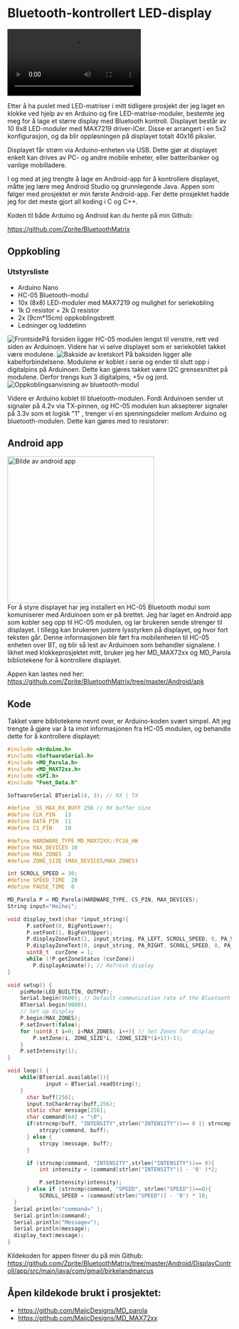 # Bluetooth-kontrollert LED-display

<video controls>  
	<source src="https://i.imgur.com/WYkuM5T.mp4" type="video/mp4">  
</video>

Etter å ha puslet med LED-matriser i mitt tidligere prosjekt der jeg laget en klokke ved hjelp av en Arduino og fire LED-matrise-moduler, bestemte jeg meg for å lage et større display med Bluetooth kontroll. Displayet består av 10 8x8 LED-moduler med MAX7219 driver-ICer. Disse er arrangert i en 5x2 konfigurasjon, og da blir oppløsningen på displayet totalt 40x16 piksler. 

Displayet får strøm via Arduino-enheten via USB. Dette gjør at displayet enkelt kan drives av PC- og andre mobile enheter, eller batteribanker og vanlige mobilladere.

I og med at jeg trengte å lage en Android-app for å kontrollere displayet, måtte jeg lære meg Android Studio og grunnlegende Java. Appen som følger med prosjektet er min første Android-app. Før dette prosjektet hadde jeg for det meste gjort all koding i C og C++. 

Koden til både Arduino og Android kan du hente på min Github: 

https://github.com/Zprite/BluetoothMatrix



## Oppkobling

### Utstyrsliste

 - Arduino Nano
 - HC-05 Bluetooth-modul
 - 10x (8x8) LED-moduler med MAX7219 og mulighet for seriekobling
 - 1k Ω resistor + 2k Ω resistor
 - 2x (9cm*15cm) oppkoblingsbrett
 - Ledninger og loddetinn

![Frontside](https://i.imgur.com/lZ6SUVW.jpg)På forsiden ligger HC-05 modulen lengst til venstre, rett ved siden av Arduinoen. Videre har vi selve displayet som er seriekoblet takket være modulene.
![Bakside av kretskort](https://i.imgur.com/PNOvnMN.jpg) På baksiden ligger alle kabelforbindelsene. Modulene er koblet i serie og ender til slutt opp i digitalpins på Arduinoen. Dette kan gjøres takket være I2C grensesnittet på modulene. Derfor trengs kun 3 digitalpins, +5v og jord. 
![Oppkoblingsanvisning av bluetooth-modul](https://i.stack.imgur.com/H7LNg.jpg)

Videre er Arduino koblet til bluetooth-modulen. Fordi Arduinoen sender ut signaler på 4.2v via TX-pinnen, og HC-05 modulen kun aksepterer signaler på 3.3v som et logisk "1" , trenger vi en spenningsdeler mellom Arduino og bluetooth-modulen. Dette kan gjøres med to resistorer:


## Android app
<div class="imageContainer">
<img src="https://i.imgur.com/voQrMZw.png" alt="Bilde av android app" width="330"/>
</div>
For å styre displayet har jeg installert en HC-05 Bluetooth modul som komuniserer med Arduinoen som er på brettet. Jeg har laget en Android app som kobler seg opp til HC-05 modulen, og lar brukeren sende strenger til displayet. I tillegg kan brukeren justere lysstyrken på displayet, og hvor fort teksten går. Denne informasjonen blir ført fra mobilenheten til HC-05 enheten over BT, og blir så lest av Arduinoen som behandler signalene. I likhet med klokkeprosjektet mitt, bruker jeg her MD_MAX72xx og MD_Parola bibliotekene for å kontrollere displayet. 

Appen kan lastes ned her: 
https://github.com/Zprite/BluetoothMatrix/tree/master/Android/apk

## Kode

Takket være bibliotekene nevnt over, er Arduino-koden svært simpel. Alt jeg trengte å gjøre var å ta imot informasjonen fra HC-05 modulen, og behandle dette for å kontrollere displayet: 
```c
#include <Arduino.h>
#include <SoftwareSerial.h>
#include <MD_Parola.h>
#include <MD_MAX72xx.h>
#include <SPI.h>
#include "Font_Data.h"

SoftwareSerial BTserial(4, 3); // RX | TX

#define _SS_MAX_RX_BUFF 256 // RX buffer size
#define CLK_PIN   13
#define DATA_PIN  11
#define CS_PIN    10

#define HARDWARE_TYPE MD_MAX72XX::FC16_HW
#define MAX_DEVICES 10
#define MAX_ZONES  2
#define ZONE_SIZE (MAX_DEVICES/MAX_ZONES)

int SCROLL_SPEED = 30;
#define SPEED_TIME  20
#define PAUSE_TIME  0

MD_Parola P = MD_Parola(HARDWARE_TYPE, CS_PIN, MAX_DEVICES);
String input="Heihei";

void display_text(char *input_string){        
	  P.setFont(0, BigFontLower);
	  P.setFont(1, BigFontUpper);
	  P.displayZoneText(1, input_string, PA_LEFT, SCROLL_SPEED, 0, PA_SCROLL_LEFT, PA_SCROLL_LEFT);
	  P.displayZoneText(0, input_string, PA_RIGHT, SCROLL_SPEED, 0, PA_SCROLL_LEFT, PA_SCROLL_LEFT);
	  uint8_t  curZone = 1;
	  while (!P.getZoneStatus (curZone))
	    P.displayAnimate(); // Refresh display
}

void setup() {
	pinMode(LED_BUILTIN, OUTPUT);
	Serial.begin(9600); // Default communication rate of the Bluetooth module
	BTserial.begin(9600);
	// Set up display
	P.begin(MAX_ZONES);
	P.setInvert(false);
	for (uint8_t i=0; i<MAX_ZONES; i++){ // Set Zones for display
    	P.setZone(i, ZONE_SIZE*i, (ZONE_SIZE*(i+1))-1);
	}
	P.setIntensity(1);
}

void loop() {
	while(BTserial.available()){
	    	input = BTserial.readString();
	}
	  char buff[256];
	  input.toCharArray(buff,256);
	  static char message[256];
	  char command[64] = "\0";
	  if(strncmp(buff, "INTENSITY",strlen("INTENSITY"))== 0 || strncmp(buff, "SPEED",strlen("SPEED"))== 0){
		  strcpy(command, buff);
	  } else {
		  strcpy (message, buff);
	  }

	  if (strncmp(command, "INTENSITY",strlen("INTENSITY"))== 0){
		  int intensity = (command[strlen("INTENSITY")] - '0' )*2;

		  P.setIntensity(intensity);
	  } else if (strncmp(command, "SPEED", strlen("SPEED"))==0){
		  SCROLL_SPEED = (command[strlen("SPEED")] - '0') * 10;
  }
  Serial.println("command=" );
  Serial.println(command);
  Serial.println("Message=");
  Serial.println(message);
  display_text(message);
}
```
Kildekoden for appen finner du på min Github:
https://github.com/Zprite/BluetoothMatrix/tree/master/Android/DisplayControll/app/src/main/java/com/gmail/birkelandmarcus

## Åpen kildekode brukt i prosjektet:

- https://github.com/MajicDesigns/MD_parola
- https://github.com/MajicDesigns/MD_MAX72xx
